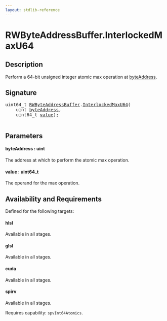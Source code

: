 ```yaml
---
layout: stdlib-reference
---
```


# RWByteAddressBuffer\.InterlockedMaxU64

## Description

Perform a 64-bit unsigned integer atomic max operation at <span class='code'><a href="interlockedmaxu64-0be.md#decl-byteAddress" class="code_param">byteAddress</a></span>.



## Signature 

<pre>
uint64_t <a href="index.md" class="code_type">RWByteAddressBuffer</a>.<a href="interlockedmaxu64-0be.md">InterlockedMaxU64</a>(
    <span class="code_keyword">uint</span> <a href="interlockedmaxu64-0be.md#decl-byteAddress" class="code_param">byteAddress</a>,
    uint64_t <a href="interlockedmaxu64-0be.md#decl-value" class="code_param">value</a>);

</pre>

## Parameters

####  <a id="decl-byteAddress"></a>byteAddress  : uint
The address at which to perform the atomic max operation.

####  <a id="decl-value"></a>value  : uint64\_t
The operand for the max operation.


## Availability and Requirements

Defined for the following targets:

#### hlsl
Available in all stages.

#### glsl
Available in all stages.

#### cuda
Available in all stages.

#### spirv
Available in all stages.

Requires capability: `spvInt64Atomics`.



<script>
// Fix .md links to .html when on ReadTheDocs
if (window.location.hostname.includes('readthedocs') || 
    window.location.hostname.includes('rtfd.io')) {
  document.addEventListener('DOMContentLoaded', function() {
    const links = document.querySelectorAll('a');
    links.forEach(link => {
      if (link.getAttribute('href') && link.getAttribute('href').endsWith('.md')) {
        link.href = link.href.replace(/\.md($|#|\?)/, '.html$1');
      }
    });
  });
}
</script>
